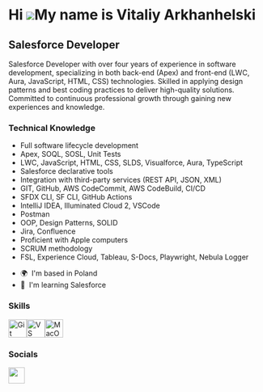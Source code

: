 Hi ![](https://user-images.githubusercontent.com/18350557/176309783-0785949b-9127-417c-8b55-ab5a4333674e.gif)My name is Vitaliy Arkhanhelski
============================================================================================================================================

Salesforce Developer
--------------------

Salesforce Developer with over four years of experience in software development, specializing in both back-end (Apex) and front-end (LWC, Aura, JavaScript, HTML, CSS) technologies. Skilled in applying design patterns and best coding practices to deliver high-quality solutions. Committed to continuous professional growth through gaining new experiences and knowledge. 

### Technical Knowledge 

- Full software lifecycle development  
- Apex, SOQL, SOSL, Unit Tests  
- LWC, JavaScript, HTML, CSS, SLDS, Visualforce, Aura, TypeScript  
- Salesforce declarative tools  
- Integration with third-party services (REST API, JSON, XML)  
- GIT, GitHub, AWS CodeCommit, AWS CodeBuild, CI/CD  
- SFDX CLI, SF CLI, GitHub Actions  
- IntelliJ IDEA, Illuminated Cloud 2, VSCode  
- Postman  
- OOP, Design Patterns, SOLID  
- Jira, Confluence  
- Proficient with Apple computers  
- SCRUM methodology  
- FSL, Experience Cloud, Tableau, S-Docs, Playwright, Nebula Logger  

* 🌍  I'm based in Poland
* 🧠  I'm learning Salesforce

### Skills


<p align="left">
<a href="https://git-scm.com/" target="_blank" rel="noreferrer"><img src="https://raw.githubusercontent.com/danielcranney/readme-generator/main/public/icons/skills/git-colored.svg" width="36" height="36" alt="Git" /></a><a href="https://code.visualstudio.com/" target="_blank" rel="noreferrer"><img src="https://raw.githubusercontent.com/danielcranney/readme-generator/main/public/icons/skills/visualstudiocode.svg" width="36" height="36" alt="VS Code" /></a><a href="https://apple.com" target="_blank" rel="noreferrer"><img src="https://raw.githubusercontent.com/danielcranney/readme-generator/main/public/icons/skills/macos-colored.svg" width="36" height="36" alt="MacOS" /></a>
</p>


### Socials

<p align="left"> <a href="https://www.linkedin.com/in/vitaliyarkhanhelski" target="_blank" rel="noreferrer"> <picture> <source media="(prefers-color-scheme: dark)" srcset="https://raw.githubusercontent.com/danielcranney/readme-generator/main/public/icons/socials/linkedin-dark.svg" /> <source media="(prefers-color-scheme: light)" srcset="https://raw.githubusercontent.com/danielcranney/readme-generator/main/public/icons/socials/linkedin.svg" /> <img src="https://raw.githubusercontent.com/danielcranney/readme-generator/main/public/icons/socials/linkedin.svg" width="32" height="32" /> </picture> </a></p>
